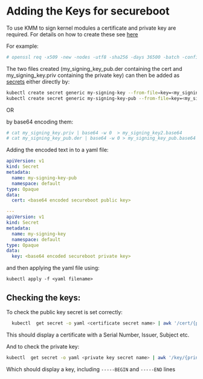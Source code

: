 # Adding the Keys for secureboot

To use KMM to sign kernel modules a certificate and private key are required. For details on how to create these see [here](https://access.redhat.com/documentation/en-us/red_hat_enterprise_linux/9/html/managing_monitoring_and_updating_the_kernel/signing-kernel-modules-for-secure-boot_managing-monitoring-and-updating-the-kernel#generating-a-public-and-private-key-pair_signing-kernel-modules-for-secure-boot)

For example:

```bash
# openssl req -x509 -new -nodes -utf8 -sha256 -days 36500 -batch -config configuration_file.config -outform DER -out my_signing_key_pub.der -keyout my_signing_key.priv
```

The two files created (my_signing_key_pub.der containing the cert and my_signing_key.priv containing the private key) can then be added as [secrets](https://kubernetes.io/docs/concepts/configuration/secret/) either directly by:

```bash
kubectl create secret generic my-signing-key --from-file=key=<my_signing_key.priv>
kubectl create secret generic my-signing-key-pub --from-file=key=<my_signing_key_pub.der>
```

OR

by base64 encoding them:

```bash
# cat my_signing_key.priv | base64 -w 0  > my_signing_key2.base64
# cat my_signing_key_pub.der | base64 -w 0 > my_signing_key_pub.base64
```

Adding the encoded text in to a yaml file:

```yaml
apiVersion: v1
kind: Secret
metadata:
  name: my-signing-key-pub
  namespace: default
type: Opaque
data:
  cert: <base64 encoded secureboot public key>

---
apiVersion: v1
kind: Secret
metadata:
  name: my-signing-key
  namespace: default
type: Opaque
data:
  key: <base64 encoded secureboot private key>
```

and then applying the yaml file using:

`kubectl apply -f <yaml filename>`

## Checking the keys:

To check the public key secret is set correctly:

```bash
  kubectl  get secret -o yaml <certificate secret name> | awk '/cert/{print $2; exit}' | base64 -d  | openssl x509 -inform der -text
```

This should display a certificate with a Serial Number, Issuer, Subject etc.

And to check the private key:

```bash
kubectl  get secret -o yaml <private key secret name> | awk '/key/{print $2; exit}' | base64 -d
```

Which should display a key, including `-----BEGIN` and `-----END` lines
